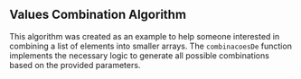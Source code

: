 ## Values Combination Algorithm

This algorithm was created as an example to help someone interested in combining a list of elements into smaller arrays. The `combinacoesDe` function implements the necessary logic to generate all possible combinations based on the provided parameters.
